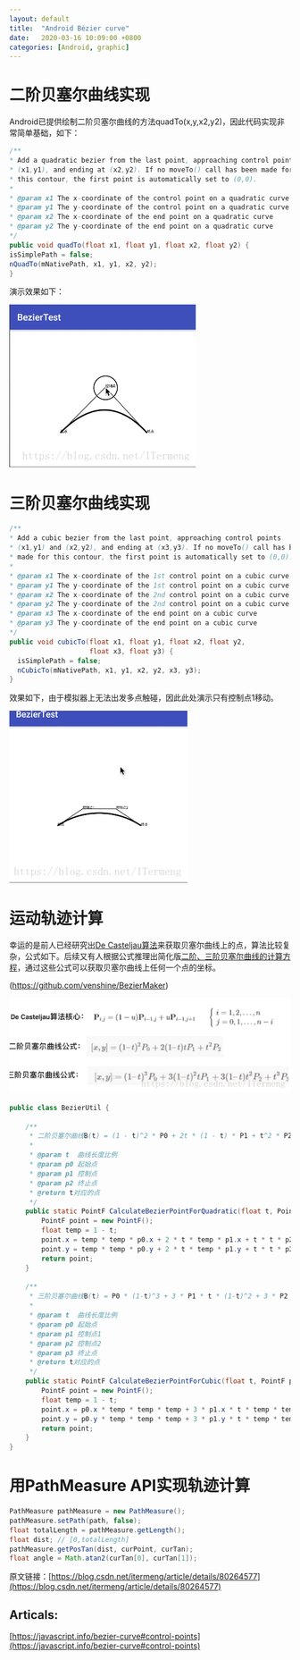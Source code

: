```yaml
---
layout: default
title:  "Android Bézier curve"
date:   2020-03-16 10:09:00 +0800
categories: [Android, graphic]
---
```


# 二阶贝塞尔曲线实现

Android已提供绘制二阶贝塞尔曲线的方法quadTo(x,y,x2,y2)，因此代码实现非常简单基础，如下：
```java
/**
* Add a quadratic bezier from the last point, approaching control point
* (x1,y1), and ending at (x2,y2). If no moveTo() call has been made for
* this contour, the first point is automatically set to (0,0).
*
* @param x1 The x-coordinate of the control point on a quadratic curve
* @param y1 The y-coordinate of the control point on a quadratic curve
* @param x2 The x-coordinate of the end point on a quadratic curve
* @param y2 The y-coordinate of the end point on a quadratic curve
*/
public void quadTo(float x1, float y1, float x2, float y2) {
isSimplePath = false;
nQuadTo(mNativePath, x1, y1, x2, y2);
}
```
演示效果如下：

![](/assets/1.gif)

# 三阶贝塞尔曲线实现

```java
/**
* Add a cubic bezier from the last point, approaching control points
* (x1,y1) and (x2,y2), and ending at (x3,y3). If no moveTo() call has been
* made for this contour, the first point is automatically set to (0,0).
*
* @param x1 The x-coordinate of the 1st control point on a cubic curve
* @param y1 The y-coordinate of the 1st control point on a cubic curve
* @param x2 The x-coordinate of the 2nd control point on a cubic curve
* @param y2 The y-coordinate of the 2nd control point on a cubic curve
* @param x3 The x-coordinate of the end point on a cubic curve
* @param y3 The y-coordinate of the end point on a cubic curve
*/
public void cubicTo(float x1, float y1, float x2, float y2,
                    float x3, float y3) {
  isSimplePath = false;
  nCubicTo(mNativePath, x1, y1, x2, y2, x3, y3);
}
```

效果如下，由于模拟器上无法出发多点触碰，因此此处演示只有控制点1移动。

![](/assets/2.gif)

# 运动轨迹计算

幸运的是前人已经研究出[De Casteljau算法](http://pages.mtu.edu/~shene/COURSES/cs3621/NOTES/spline/Bezier/de-casteljau.html)来获取贝塞尔曲线上的点，算法比较复杂，公式如下。后续又有人根据公式推理出简化版[二阶、三阶贝塞尔曲线的计算方程](http://devmag.org.za/2011/04/05/bzier-curves-a-tutorial/)，通过这些公式可以获取贝塞尔曲线上任何一个点的坐标。

(https://github.com/venshine/BezierMaker)

![](/assets/1.jpg)

```java
public class BezierUtil {

    /**
     * 二阶贝塞尔曲线B(t) = (1 - t)^2 * P0 + 2t * (1 - t) * P1 + t^2 * P2, t ∈ [0,1]
     *
     * @param t  曲线长度比例
     * @param p0 起始点
     * @param p1 控制点
     * @param p2 终止点
     * @return t对应的点
     */
    public static PointF CalculateBezierPointForQuadratic(float t, PointF p0, PointF p1, PointF p2) {
        PointF point = new PointF();
        float temp = 1 - t;
        point.x = temp * temp * p0.x + 2 * t * temp * p1.x + t * t * p2.x;
        point.y = temp * temp * p0.y + 2 * t * temp * p1.y + t * t * p2.y;
        return point;
    }

    /**
     * 三阶贝塞尔曲线B(t) = P0 * (1-t)^3 + 3 * P1 * t * (1-t)^2 + 3 * P2 * t^2 * (1-t) + P3 * t^3, t ∈ [0,1]
     *
     * @param t  曲线长度比例
     * @param p0 起始点
     * @param p1 控制点1
     * @param p2 控制点2
     * @param p3 终止点
     * @return t对应的点
     */
    public static PointF CalculateBezierPointForCubic(float t, PointF p0, PointF p1, PointF p2, PointF p3) {
        PointF point = new PointF();
        float temp = 1 - t;
        point.x = p0.x * temp * temp * temp + 3 * p1.x * t * temp * temp + 3 * p2.x * t * t * temp + p3.x * t * t * t;
        point.y = p0.y * temp * temp * temp + 3 * p1.y * t * temp * temp + 3 * p2.y * t * t * temp + p3.y * t * t * t;
        return point;
    }
}
```

# 用PathMeasure API实现轨迹计算

```java
PathMeasure pathMeasure = new PathMeasure();
pathMeasure.setPath(path, false);
float totalLength = pathMeasure.getLength();
float dist; // [0,totalLength]
pathMeasure.getPosTan(dist, curPoint, curTan);
float angle = Math.atan2(curTan[0], curTan[1]);
```

原文链接：[https://blog.csdn.net/itermeng/article/details/80264577](https://blog.csdn.net/itermeng/article/details/80264577)

## Articals:

[https://javascript.info/bezier-curve#control-points](https://javascript.info/bezier-curve#control-points)